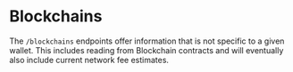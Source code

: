 # Blockchains

The `/blockchains` endpoints offer information that is not specific to a given wallet. This includes reading from Blockchain contracts and will eventually also include current network fee estimates.&#x20;
